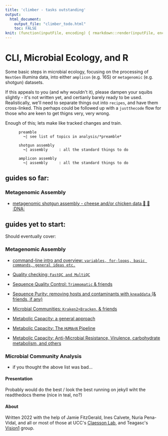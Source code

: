 ```yaml
---
title: 'climber - tasks outstanding'
output:
  html_document:
    output_file: "climber_todo.html"
    toc: FALSE
knit: (function(inputFile, encoding) { rmarkdown::render(inputFile, encoding=encoding, output_file='../documents/climber_todo.html') })
---
```


#  CLI, Microbial Ecology, and R


Some basic steps in microbial ecology, focusing on the processing of `NextGen` illumina data, into either `amplicon` (e.g. 16S) or `metagenomic` (e.g. shotgun) datasets. 

If this appeals to you (and why wouldn't it), please dampen your squibs slightly - it's not written yet, and certianly barely ready to be used. Realistically, we'll need to separate things out into `recipes`, and have them cross-linked. This perhaps could be followed up with a `justthecode` flow for those who are keen to get thigns very, very wrong.

Enough of this; lets make like tracked changes and train.

```
      preamble
        ¬| see list of topics in analysis/*preamble*

      shotgun assembly
        ¬| assembly     : all the standard things to do

      amplicon assembly
        ¬| assembly     : all the standard things to do

```


## guides so far:

### Metagenomic Assembly

  * <a href="analysis/shotgun_assembly.html">metagenomic shotgun assembly - cheese and/or chicken data :chicken: :cheese: :DNA: </a>


## guides yet to start:

Should eventually cover:

### Metagenomic Assembly

  * <a href="">command-line intro and overview: `variables, for-loops, basic commands, general ideas etc.`</a>
  
  * <a href="">Quality checking: `FastQC and MultiQC`</a>
  * <a href="">Sequence Quality Control: `Trimmomatic` & friends</a>
  * <a href="">Sequence Purity: removing hosts and contaminants with `kneaddata` (& friends, if any)</a>
  
  * <a href="">Microbial Communities: `Kraken2+Bracken`, & friends</a>
  
  * <a href="">Metabolic Capacity: a general approach</a>
  * <a href="">Metabolic Capacity: The `HUMAnN` Pipeline</a>
  * <a href="">Metabolic Capacity: Anti-Microbial Resistance, Virulence, carbohydrate metabolism, and others</a>


### Microbial Community Analysis

  * if you thought the above list was bad...
  
  
#### Presentation

Probably would do the best / look the best running on jekyll wiht the readthedocs theme (nice in teal, no?)
  
  
#### About

Written 2022 with the help of Jamie FitzGerald, Ines Calvete, Nuria Pena-Vidal, and all or most of those at UCC's [Claesson Lab](http://github.com/ClaessonLabUCC), and Teagasc's [Vision1](https://www.teagasc.ie/news--events/daily/other/teagascs-vision-1-lab-wins-at-the-irish-laboratory-awards.php) group.


